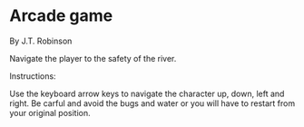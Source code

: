 Arcade game
===============================
By J.T. Robinson

Navigate the player to the safety of the river.

Instructions:

Use the keyboard arrow keys to navigate the character up, down, left and right.
Be carful and avoid the bugs and water or you will have to restart from your original position.

